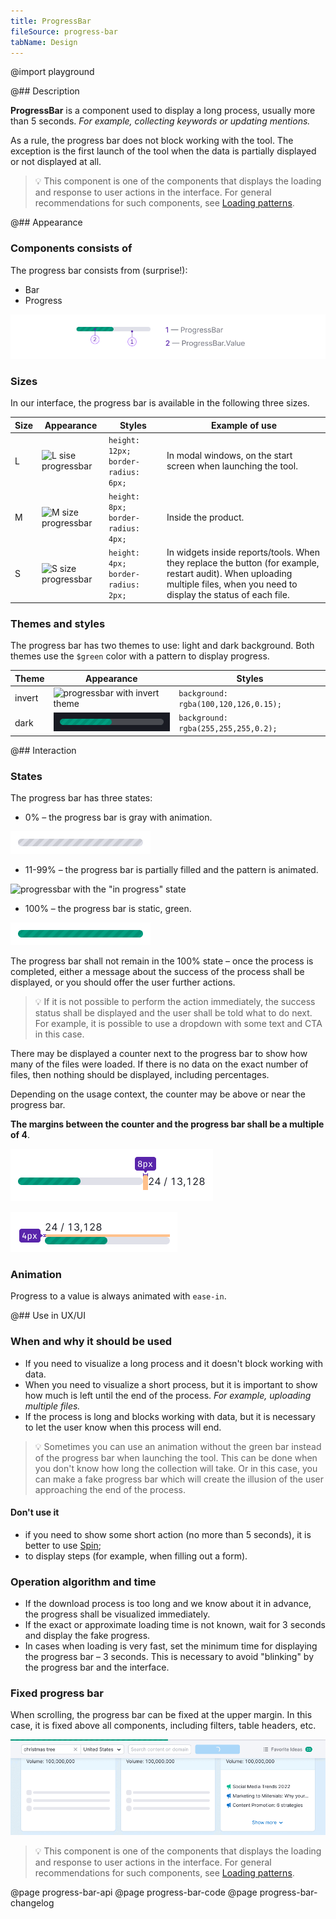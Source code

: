 ```yaml
---
title: ProgressBar
fileSource: progress-bar
tabName: Design
---
```


@import playground

@## Description

**ProgressBar** is a component used to display a long process, usually more than 5 seconds. _For example, collecting keywords or updating mentions._

As a rule, the progress bar does not block working with the tool. The exception is the first launch of the tool when the data is partially displayed or not displayed at all.

> 💡 This component is one of the components that displays the loading and response to user actions in the interface. For general recommendations for such components, see [Loading patterns](/patterns/loading-states/).

@## Appearance

### Components consists of

The progress bar consists from (surprise!):

- Bar
- Progress

![progress bar scheme](static/progressbar-scheme.png)

### Sizes

In our interface, the progress bar is available in the following three sizes.

| Size | Appearance                               | Styles                              | Example of use                                                                                                                                                               |
| ---- | ---------------------------------------- | ----------------------------------- | ---------------------------------------------------------------------------------------------------------------------------------------------------------------------------- |
| L    | ![L sise progressbar](static/l-size.png) | `height: 12px; border-radius: 6px;` | In modal windows, on the start screen when launching the tool.                                                                                                               |
| M    | ![M size progressbar](static/m-size.png) | `height: 8px; border-radius: 4px;`  | Inside the product.                                                                                                                                                          |
| S    | ![S size progressbar](static/s-size.png) | `height: 4px; border-radius: 2px;`  | In widgets inside reports/tools. When they replace the button (for example, restart audit). When uploading multiple files, when you need to display the status of each file. |

### Themes and styles

The progress bar has two themes to use: light and dark background. Both themes use the `$green` color with a pattern to display progress.

| Theme  | Appearance                                            | Styles                                |
| ------ | ----------------------------------------------------- | ------------------------------------- |
| invert | ![progressbar with invert theme](static/l-size.png)   | `background: rgba(100,120,126,0.15);` |
| dark   | ![progressbar with dark theme](static/dark-theme.png) | `background: rgba(255,255,255,0.2);`  |

@## Interaction

### States

The progress bar has three states:

- 0% – the progress bar is gray with animation.

![progressbar without progress](static/loading-gray.png)

- 11-99% – the progress bar is partially filled and the pattern is animated.

![progressbar with the "in progress" state](static/l-size.png)

- 100% – the progress bar is static, green.

![progressbar with the loaded state](static/loaded.png)

The progress bar shall not remain in the 100% state – once the process is completed, either a message about the success of the process shall be displayed, or you should offer the user further actions.

> 💡 If it is not possible to perform the action immediately, the success status shall be displayed and the user shall be told what to do next. For example, it is possible to use a dropdown with some text and CTA in this case.

There may be displayed a counter next to the progress bar to show how many of the files were loaded. If there is no data on the exact number of files, then nothing should be displayed, including percentages.

Depending on the usage context, the counter may be above or near the progress bar.

**The margins between the counter and the progress bar shall be a multiple of 4**.

![progressbar with the counter](static/progressbar-counter.png)

![progressbar with the counter](static/progressbar-counter-above.png)

### Animation

Progress to a value is always animated with `ease-in`.

@## Use in UX/UI

### When and why it should be used

- If you need to visualize a long process and it doesn't block working with data.
- When you need to visualize a short process, but it is important to show how much is left until the end of the process. _For example, uploading multiple files._
- If the process is long and blocks working with data, but it is necessary to let the user know when this process will end.

> 💡 Sometimes you can use an animation without the green bar instead of the progress bar when launching the tool. This can be done when you don't know how long the collection will take. Or in this case, you can make a fake progress bar which will create the illusion of the user approaching the end of the process.

#### Don't use it

- if you need to show some short action (no more than 5 seconds), it is better to use [Spin](/components/spin/);
- to display steps (for example, when filling out a form).

### Operation algorithm and time

- If the download process is too long and we know about it in advance, the progress shall be visualized immediately.
- If the exact or approximate loading time is not known, wait for 3 seconds and display the fake progress.
- In cases when loading is very fast, set the minimum time for displaying the progress bar – 3 seconds. This is necessary to avoid "blinking" by the progress bar and the interface.

### Fixed progress bar

When scrolling, the progress bar can be fixed at the upper margin. In this case, it is fixed above all components, including filters, table headers, etc.

![fixed progressbar](static/progressbar-sticky.png)

> 💡 This component is one of the components that displays the loading and response to user actions in the interface. For general recommendations for such components, see [Loading patterns](/patterns/loading-states/).

@page progress-bar-api
@page progress-bar-code
@page progress-bar-changelog
